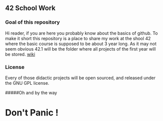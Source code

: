 ##		42 School Work

###	Goal of this repository
Hi reader, if you are here you probably know about the basics of github.
To make it short this repository is a place to share my work at the shool 42 where
the basic course is supposed to be about 3 year long.
As it may not seem obvious 42.1 will be the folder where all projects of the first
year will be stored.
[wiki](https://github.com/jpirsch/42/wiki)

###	License
Every of those didactic projects will be open sourced, and released under the GNU GPL license.



#####Oh and by the way

#							Don't Panic !
